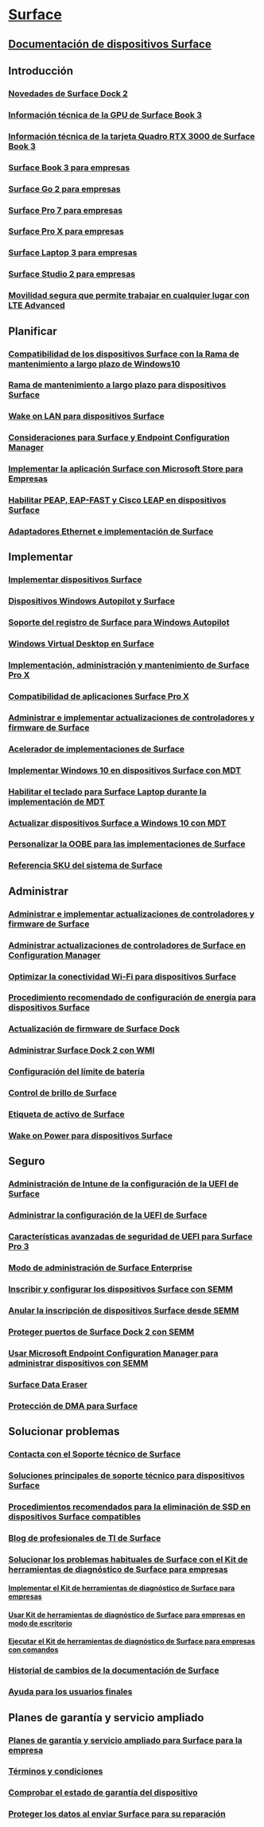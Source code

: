 # [Surface](index.yml)

## [Documentación de dispositivos Surface](get-started.yml)

## Introducción

### [Novedades de Surface Dock 2](surface-dock-whats-new.md)
### [Información técnica de la GPU de Surface Book 3](surface-book-GPU-overview.md)
### [Información técnica de la tarjeta Quadro RTX 3000 de Surface Book 3 ](surface-book-quadro.md)
### [Surface Book 3 para empresas](https://www.microsoft.com/surface/business/surface-book-3)
### [Surface Go 2 para empresas](https://www.microsoft.com/surface/business/surface-go-2)
### [Surface Pro 7 para empresas](https://www.microsoft.com/surface/business/surface-pro-7)
### [Surface Pro X para empresas](https://www.microsoft.com/surface/business/surface-pro-x)
### [Surface Laptop 3 para empresas](https://www.microsoft.com/surface/business/surface-laptop-3)
### [Surface Studio 2 para empresas](https://www.microsoft.com/surface/business/surface-studio-2)

### [Movilidad segura que permite trabajar en cualquier lugar con LTE Advanced](https://www.microsoft.com/surface/business/lte-laptops-and-tablets)

## Planificar

### [Compatibilidad de los dispositivos Surface con la Rama de mantenimiento a largo plazo de Windows10](surface-device-compatibility-with-windows-10-ltsc.md)
### [Rama de mantenimiento a largo plazo para dispositivos Surface](ltsb-for-surface.md)
### [Wake on LAN para dispositivos Surface](wake-on-lan-for-surface-devices.md)
### [Consideraciones para Surface y Endpoint Configuration Manager](considerations-for-surface-and-system-center-configuration-manager.md)
### [Implementar la aplicación Surface con Microsoft Store para Empresas](deploy-surface-app-with-windows-store-for-business.md)
### [Habilitar PEAP, EAP-FAST y Cisco LEAP en dispositivos Surface](enable-peap-eap-fast-and-cisco-leap-on-surface-devices.md)
### [Adaptadores Ethernet e implementación de Surface](ethernet-adapters-and-surface-device-deployment.md)

## Implementar

### [Implementar dispositivos Surface](deploy.md)
### [Dispositivos Windows Autopilot y Surface](windows-autopilot-and-surface-devices.md)
### [Soporte del registro de Surface para Windows Autopilot](surface-autopilot-registration-support.md)
### [Windows Virtual Desktop en Surface](windows-virtual-desktop-surface.md)
### [Implementación, administración y mantenimiento de Surface Pro X](surface-pro-arm-app-management.md)
### [Compatibilidad de aplicaciones Surface Pro X](surface-pro-arm-app-performance.md)
### [Administrar e implementar actualizaciones de controladores y firmware de Surface](manage-surface-driver-and-firmware-updates.md)
### [Acelerador de implementaciones de Surface](microsoft-surface-deployment-accelerator.md)
### [Implementar Windows 10 en dispositivos Surface con MDT](deploy-windows-10-to-surface-devices-with-mdt.md)
### [Habilitar el teclado para Surface Laptop durante la implementación de MDT](enable-surface-keyboard-for-windows-pe-deployment.md)
### [Actualizar dispositivos Surface a Windows 10 con MDT](upgrade-surface-devices-to-windows-10-with-mdt.md)
### [Personalizar la OOBE para las implementaciones de Surface](customize-the-oobe-for-surface-deployments.md)
### [Referencia SKU del sistema de Surface](surface-system-sku-reference.md)

## Administrar

### [Administrar e implementar actualizaciones de controladores y firmware de Surface](manage-surface-driver-and-firmware-updates.md)
### [Administrar actualizaciones de controladores de Surface en Configuration Manager](manage-surface-driver-updates-configuration-manager.md)
### [Optimizar la conectividad Wi-Fi para dispositivos Surface](surface-wireless-connect.md)
### [Procedimiento recomendado de configuración de energía para dispositivos Surface](maintain-optimal-power-settings-on-Surface-devices.md)
### [Actualización de firmware de Surface Dock](surface-dock-firmware-update.md)
### [Administrar Surface Dock 2 con WMI](surface-dock2-wmi.md)
### [Configuración del límite de batería](battery-limit.md)
### [Control de brillo de Surface](microsoft-surface-brightness-control.md)
### [Etiqueta de activo de Surface](assettag.md)
### [Wake on Power para dispositivos Surface](wake-on-power-for-surface.md)

## Seguro

### [Administración de Intune de la configuración de la UEFI de Surface](surface-manage-dfci-guide.md)
### [Administrar la configuración de la UEFI de Surface](manage-surface-uefi-settings.md)
### [Características avanzadas de seguridad de UEFI para Surface Pro 3](advanced-uefi-security-features-for-surface-pro-3.md)
### [Modo de administración de Surface Enterprise](surface-enterprise-management-mode.md)
### [Inscribir y configurar los dispositivos Surface con SEMM](enroll-and-configure-surface-devices-with-semm.md)
### [Anular la inscripción de dispositivos Surface desde SEMM](unenroll-surface-devices-from-semm.md)
### [Proteger puertos de Surface Dock 2 con SEMM](secure-surface-dock-ports-semm.md)
### [Usar Microsoft Endpoint Configuration Manager para administrar dispositivos con SEMM](use-system-center-configuration-manager-to-manage-devices-with-semm.md)
### [Surface Data Eraser](microsoft-surface-data-eraser.md)
### [Protección de DMA para Surface](dma-protect.md)

## Solucionar problemas
### [Contacta con el Soporte técnico de Surface](contact-surface-support.md)
### [Soluciones principales de soporte técnico para dispositivos Surface](support-solutions-surface.md)
### [Procedimientos recomendados para la eliminación de SSD en dispositivos Surface compatibles](surface-ssd-removal-guide.md)
### [Blog de profesionales de TI de Surface](https://techcommunity.microsoft.com/t5/surface-it-pro-blog/bg-p/SurfaceITPro)
### [Solucionar los problemas habituales de Surface con el Kit de herramientas de diagnóstico de Surface para empresas](surface-diagnostic-toolkit-for-business-intro.md)
#### [Implementar el Kit de herramientas de diagnóstico de Surface para empresas](surface-diagnostic-toolkit-business.md)
#### [Usar Kit de herramientas de diagnóstico de Surface para empresas en modo de escritorio](surface-diagnostic-toolkit-desktop-mode.md)
#### [Ejecutar el Kit de herramientas de diagnóstico de Surface para empresas con comandos](surface-diagnostic-toolkit-command-line.md)
### [Historial de cambios de la documentación de Surface](change-history-for-surface.md)
### [Ayuda para los usuarios finales](https://support.microsoft.com/products/surface-devices)

## Planes de garantía y servicio ampliado
### [Planes de garantía y servicio ampliado para Surface para la empresa](https://www.microsoft.com/surface/business/warranty-service-offerings-and-support)
### [Términos y condiciones](https://support.microsoft.com/help/4493926/warranties-extended-service-plans-and-terms-conditions-for-your-device)
### [Comprobar el estado de garantía del dispositivo](https://mybusinessservice.surface.com/)
### [Proteger los datos al enviar Surface para su reparación](https://support.microsoft.com/help/4023508/surface-faq-protecting-your-data-service)